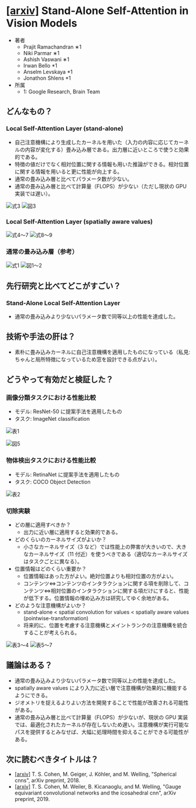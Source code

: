 # [\[arxiv\]](https://arxiv.org/abs/1906.05909) Stand-Alone Self-Attention in Vision Models

- 著者
    - Prajit Ramachandran ∗1
    - Niki Parmar ∗1
    - Ashish Vaswani ∗1
    - Irwan Bello *1
    - Anselm Levskaya *1
    - Jonathon Shlens *1
- 所属
    - 1: Google Research, Brain Team


## どんなもの？
### Local Self-Attention Layer (stand-alone)
- 自己注意機構により生成したカーネルを用いた（入力の内容に応じてカーネルの内容が変化する）畳み込み層である。出力層に近いところで使うと効果的である。
- 特徴の値だけでなく相対位置に関する情報も用いた推論ができる。相対位置に関する情報を用いると更に性能が向上する。
- 通常の畳み込み層と比べてパラメータ数が少ない。
- 通常の畳み込み層と比べて計算量（FLOPS）が少ない（ただし現状の GPU 実装では遅い）。

![式3](equation_3.png)
![図3](figure_3.png)

### Local Self-Attention Layer (spatially aware values)
![式4～7](equation_4to7.png)
![式8～9](equation_8to9.png)

### 通常の畳み込み層（参考）
![式1](equation_1.png)
![図1～2](figure_1to2.png)


## 先行研究と比べてどこがすごい？
### Stand-Alone Local Self-Attention Layer
- 通常の畳み込みより少ないパラメータ数で同等以上の性能を達成した。


## 技術や手法の肝は？
- 素朴に畳み込みカーネルに自己注意機構を適用したものになっている（私見: ちゃんと局所特徴になっているため窓を設計できる点がよい）。


## どうやって有効だと検証した？

### 画像分類タスクにおける性能比較
- モデル: ResNet-50 に提案手法を適用したもの
- タスク: ImageNet classification

![表1](table_1.png)

![図5](figure_5.png)

### 物体検出タスクにおける性能比較
- モデル: RetinaNet に提案手法を適用したもの
- タスク: COCO Object Detection

![表2](table_2.png)


### 切除実験
- どの層に適用すべきか？
    - 出力に近い層に適用すると効果的である。
- どのくらいのカーネルサイズがよいか？
    - 小さなカーネルサイズ（3 など）では性能上の弊害が大きいので、大きなカーネルサイズ（11 付近）を使うべきである（適切なカーネルサイズはタスクごとに異なる）。
- 位置情報はどのくらい重要か？
    - 位置情報はあった方がよい。絶対位置よりも相対位置の方がよい。
    - コンテンツ⇔コンテンツのインタラクションに関する項を削除して、コンテンツ⇔相対位置のインタラクションに関する項だけにすると、性能が低下する。位置情報の埋め込み方は研究してゆく余地がある。
- どのような注意機構がよいか？
    - stand-alone < spatial convolution for values < spatially aware values (pointwise-transformation)
    - 将来的に、位置を考慮する注意機構とメイントランクの注意機構を統合することが考えられる。

![表3～4](table_3to4.png)
![表5～7](table_5to7.png)


## 議論はある？
- 通常の畳み込みより少ないパラメータ数で同等以上の性能を達成した。
- spatially aware values により入力に近い層で注意機構が効果的に機能するようにできる。
- ジオメトリを捉えるよりよい方法を開発することで性能が改善される可能性がある。
- 通常の畳み込み層と比べて計算量（FLOPS）が少ないが、現状の GPU 実装では、最適化されたカーネルが存在しないため遅い。注意機構が実行可能なパスを提供するとみなせば、大幅に処理時間を抑えることができる可能性がある。


## 次に読むべきタイトルは？
- [\[arxiv\]](https://arxiv.org/abs/1801.10130) T. S. Cohen, M. Geiger, J. Köhler, and M. Welling, "Spherical cnns", arXiv preprint, 2018.
- [\[arxiv\]](https://arxiv.org/abs/1902.04615) T. S. Cohen, M. Weiler, B. Kicanaoglu, and M. Welling, "Gauge equivariant convolutional networks and the icosahedral cnn", arXiv preprint, 2019.
